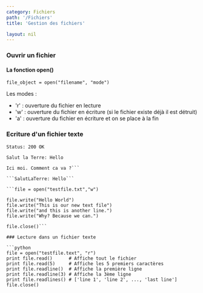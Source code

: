 ```yaml
---
category: Fichiers
path: '/Fichiers'
title: 'Gestion des fichiers'

layout: nil
---
```


### Ouvrir un fichier

#### La fonction open() 

```file_object = open("filename", "mode")```

Les modes :
* 'r' : ouverture du fichier en lecture
* 'w' : ouverture du fichier en écriture (si le fichier existe déjà il est
  détruit)
* 'a' : ouverture du fichier en écriture et on se place à la fin

### Ecriture d'un fichier texte

```Status: 200 OK``` 

```Salut la Terre: Hello```

```Salut la Terre Hello
Ici moi. Comment ca va ?```

```SalutLaTerre: Hello```

```file = open("testfile.txt","w") 
 
file.write("Hello World") 
file.write("This is our new text file") 
file.write("and this is another line.") 
file.write("Why? Because we can.") 
 
file.close()```

### Lecture dans un fichier texte

```python
file = open("testfile.text", "r")
print file.read()      # Affiche tout le fichier
print file.read(5)     # Affiche les 5 premiers caractères
print file.readline()  # Affiche la première ligne
print file.readline(3) # Affiche la 3ème ligne
print file.readlines() # ['line 1', 'line 2', ..., 'last line'] 
file.close()
```
